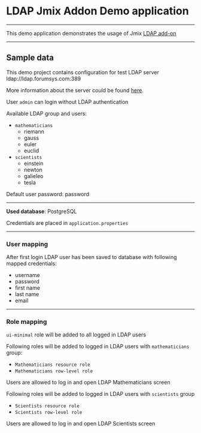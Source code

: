 # LDAP Jmix Addon Demo application

-----
This demo application demonstrates the usage of Jmix [LDAP add-on](https://docs.jmix.io/jmix/ldap/index.html)

-----
## Sample data

This demo project contains configuration for test LDAP server ldap://ldap.forumsys.com:389

More information about the server could be found [here](https://www.forumsys.com/2014/02/22/online-ldap-test-server/).


User `admin` can login without LDAP authentication

Available LDAP group and users: 
- `mathematicians` 
  - riemann
  - gauss
  - euler
  - euclid
- `scientists`
  - einstein
  - newton
  - galieleo
  - tesla

Default user password: password

--------------------------------

**Used database**: PostgreSQL

Credentials are placed in `application.properties`

--------------------------------

### User mapping

After first login LDAP user has been saved to database with following mapped credentials: 

- username
- password
- first name
- last name
- email

--------------------------------

### Role mapping

`ui-minimal` role will be added to all logged in LDAP users 

Following roles will be added to logged in LDAP users with `mathematicians` group:

- `Mathematicians resource role`
- `Mathematicians row-level role`

Users are allowed to log in and open LDAP Mathematicians screen

Following roles will be added to logged in LDAP users with `scientists` group

- `Scientists resource role`
- `Scientists row-level role`

Users are allowed to log in and open LDAP Scientists screen

